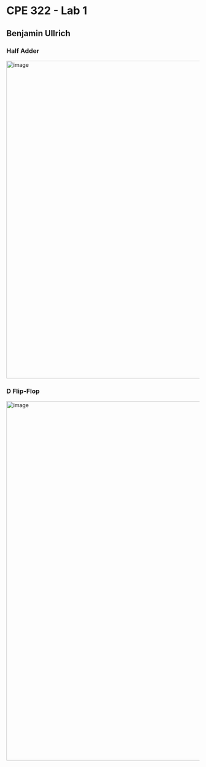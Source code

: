 # CPE 322 - Lab 1
## Benjamin Ullrich
### Half Adder

<img width="829" alt="image" src="https://github.com/BenUllrich/CPE-322-Work/assets/108437018/ac3d342b-024e-45fb-9a97-8486e3fb0736">

### D Flip-Flop

<img width="938" alt="image" src="https://github.com/BenUllrich/CPE-322-Work/assets/108437018/d77211fd-3dcc-4580-92fc-ca43446b5f84">

